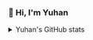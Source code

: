 ### 👋 Hi, I'm Yuhan  
<!-- ![GitHub followers](https://img.shields.io/github/followers/Yuhanawa?style=social)
![GitHub User's stars](https://img.shields.io/github/stars/Yuhanawa?style=social)   -->


<details>
<summary>Yuhan's GitHub stats</summary>
<!-- https://github.com/anuraghazra/github-readme-stats -->
  
[![Yuhanawa's GitHub stats](https://github-readme-stats.vercel.app/api?username=Yuhanawa&show_icons=true&theme=dracula&hide_border=true&hide=contribs)](https://github.com/Yuhanawa)
[![Yuhanawa's Top Langs](https://github-readme-stats.vercel.app/api/top-langs/?username=Yuhanawa&layout=compact)](https://github.com/Yuhanawa)

</details>
